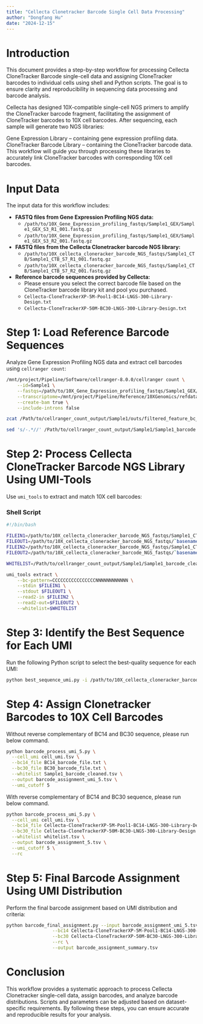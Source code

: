 ```yaml
---
title: "Cellecta Clonetracker Barcode Single Cell Data Processing"
author: "Dongfang Hu"
date: "2024-12-15"
---
```


# Introduction

This document provides a step-by-step workflow for processing Cellecta CloneTracker Barcode single-cell data and assigning CloneTracker barcodes to individual cells using shell and Python scripts. The goal is to ensure clarity and reproducibility in sequencing data processing and barcode analysis.

Cellecta has designed 10X-compatible single-cell NGS primers to amplify the CloneTracker barcode fragment, facilitating the assignment of CloneTracker barcodes to 10X cell barcodes. After sequencing, each sample will generate two NGS libraries:

Gene Expression Library – containing gene expression profiling data.
CloneTracker Barcode Library – containing the CloneTracker barcode data.
This workflow will guide you through processing these libraries to accurately link CloneTracker barcodes with corresponding 10X cell barcodes.

# Input Data

The input data for this workflow includes:

- **FASTQ files from Gene Expression Profiling NGS data:**
  - `/path/to/10X_Gene_Expression_profiling_fastqs/Sample1_GEX/Sample1_GEX_S3_R1_001.fastq.gz`
  - `/path/to/10X_Gene_Expression_profiling_fastqs/Sample1_GEX/Sample1_GEX_S3_R2_001.fastq.gz`
- **FASTQ files from the Cellecta Clonetracker barcode NGS library:**
  - `/path/to/10X_cellecta_cloneracker_barcode_NGS_fastqs/Sample1_CTB/Sample1_CTB_S7_R1_001.fastq.gz`
  - `/path/to/10X_cellecta_cloneracker_barcode_NGS_fastqs/Sample1_CTB/Sample1_CTB_S7_R2_001.fastq.gz`
- **Reference barcode sequences provided by Cellecta:**
  - Please ensure you select the correct barcode file based on the CloneTracker barcode library kit and pool you purchased.
  - `Cellecta-CloneTrackerXP-5M-Pool1-BC14-LNGS-300-Library-Design.txt`
  - `Cellecta-CloneTrackerXP-50M-BC30-LNGS-300-Library-Design.txt`

# Step 1: Load Reference Barcode Sequences

Analyze Gene Expression Profiling NGS data and extract cell barcodes using `cellranger count`:

```bash
/mnt/project/Pipeline/Software/cellranger-8.0.0/cellranger count \
    --id=Sample1 \
    --fastqs=/path/to/10X_Gene_Expression_profiling_fastqs/Sample1_GEX/ \
    --transcriptome=/mnt/project/Pipeline/Reference/10XGenomics/refdata-gex-GRCh38-2024-A \
    --create-bam true \
    --include-introns false

zcat /Path/to/cellranger_count_output/Sample1/outs/filtered_feature_bc_matrix/barcodes.tsv.gz > /Path/to/cellranger_count_output/Sample1/Sample1_barcode.xls

sed 's/-.*//' /Path/to/cellranger_count_output/Sample1/Sample1_barcode.xls > /Path/to/cellranger_count_output/Sample1/Sample1_barcode_cleaned.tsv
```

# Step 2: Process Cellecta CloneTracker Barcode NGS Library Using UMI-Tools

Use `umi_tools` to extract and match 10X cell barcodes:

### Shell Script

```bash
#!/bin/bash

FILEIN1=/path/to/10X_cellecta_cloneracker_barcode_NGS_fastqs/Sample1_CTB/Sample1_CTB_S7_R1_001.fastq.gz
FILEOUT1=/path/to/10X_cellecta_cloneracker_barcode_NGS_fastqs/`basename ${FILEIN1} .fastq.gz`_extracted.fastq.gz
FILEIN2=/path/to/10X_cellecta_cloneracker_barcode_NGS_fastqs/Sample1_CTB/Sample1_CTB_S7_R2_001.fastq.gz
FILEOUT2=/path/to/10X_cellecta_cloneracker_barcode_NGS_fastqs/`basename ${FILEIN2} .fastq.gz`_extracted.fastq.gz

WHITELIST=/Path/to/cellranger_count_output/Sample1/Sample1_barcode_cleaned.tsv

umi_tools extract \
    --bc-pattern=CCCCCCCCCCCCCCCCNNNNNNNNNNNN \
    --stdin $FILEIN1 \
    --stdout $FILEOUT1 \
    --read2-in $FILEIN2 \
    --read2-out=$FILEOUT2 \
    --whitelist=$WHITELIST
```

# Step 3: Identify the Best Sequence for Each UMI

Run the following Python script to select the best-quality sequence for each UMI:

```bash
python best_sequence_umi.py -i /path/to/10X_cellecta_cloneracker_barcode_NGS_fastqs/Sample1_CTB/Sample1_CTB_S7_R2_001_extracted.fastq.gz -o cell_umi.tsv
```

# Step 4: Assign Clonetracker Barcodes to 10X Cell Barcodes

Without reverse complementary of BC14 and BC30 sequence, please run below command.

```bash
python barcode_process_umi_5.py \
  --cell_umi cell_umi.tsv \
  --bc14_file BC14_barcode_file.txt \
  --bc30_file BC30_barcode_file.txt \
  --whitelist Sample1_barcode_cleaned.tsv \
  --output barcode_assignment_umi_5.tsv \
  --umi_cutoff 5

```

With reverse complementary of BC14 and BC30 sequence, please run below command.

```bash
python barcode_process_umi_5.py \
  --cell_umi cell_umi.tsv \
  --bc14_file Cellecta-CloneTrackerXP-5M-Pool1-BC14-LNGS-300-Library-Design.txt \
  --bc30_file Cellecta-CloneTrackerXP-50M-BC30-LNGS-300-Library-Design.txt \
  --whitelist whitelist.tsv \
  --output barcode_assignment_5.tsv \
  --umi_cutoff 5 \
  --rc
```

# Step 5: Final Barcode Assignment Using UMI Distribution

Perform the final barcode assignment based on UMI distribution and criteria:

```bash
python barcode_final_assignment.py --input barcode_assignment_umi_5.tsv \
                 --bc14 Cellecta-CloneTrackerXP-5M-Pool1-BC14-LNGS-300-Library-Design.tsv \
                 --bc30 Cellecta-CloneTrackerXP-50M-BC30-LNGS-300-Library-Design.tsv \
                 --rc \
                 --output barcode_assignment_summary.tsv
```

# Conclusion

This workflow provides a systematic approach to process Cellecta Clonetracker single-cell data, assign barcodes, and analyze barcode distributions. Scripts and parameters can be adjusted based on dataset-specific requirements. By following these steps, you can ensure accurate and reproducible results for your analysis.
